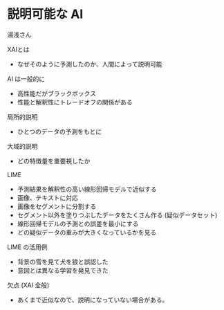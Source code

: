 # 説明可能な AI

湯浅さん

XAIとは
- なぜそのように予測したのか、人間によって説明可能

AI は一般的に
- 高性能だがブラックボックス
- 性能と解釈性にトレードオフの関係がある

局所的説明
- ひとつのデータの予測をもとに

大域的説明
- どの特徴量を重要視したか

LIME
- 予測結果を解釈性の高い線形回帰モデルで近似する
- 画像、テキストに対応
- 画像をセグメントに分割する
- セグメント以外を塗りつぶしたデータをたくさん作る (疑似データセット)
- 線形回帰モデルの予測との誤差を最小にする
- どの疑似データの重みが大きくなっているかを見る

LIME の活用例
- 背景の雪を見て犬を狼と誤認した
- 意図とは異なる学習を発見できた

欠点 (XAI 全般)
- あくまで近似なので、説明になっていない場合がある。

